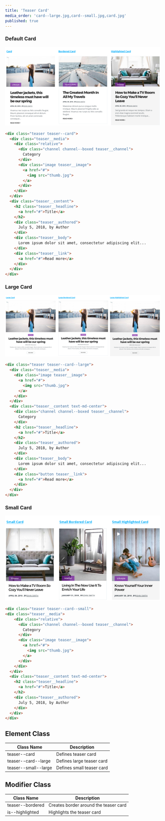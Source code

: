 ```yaml
---
title: 'Teaser Card'
media_order: 'card--large.jpg,card--small.jpg,card.jpg'
published: true
---
```


### Default Card

![](card.jpg)

```html
<div class="teaser teaser--card">
  <div class="teaser__media">
    <div class="relative">
      <div class="channel channel--boxed teaser__channel">
        Category
      </div>
      <div class="image teaser__image">
        <a href="#">
          <img src="thumb.jpg">
        </a>
      </div>
    </div>
  </div>
  <div class="teaser__content">
    <h2 class="teaser__headline">
      <a href="#">Title</a>
    </h2>
    <div class="teaser__authored">
      July 5, 2018, by Author
    </div>
    <div class="teaser__body">
      Lorem ipsum dolor sit amet, consectetur adipiscing elit...
    </div>
    <div class="teaser__link">
      <a href="#">Read more</a>
    </div>
  </div>
</div>
```

### Large Card

![](card--large.jpg)

```html
<div class="teaser teaser--card--large">
  <div class="teaser__media">
    <div class="image teaser__image">
      <a href="#">
        <img src="thumb.jpg">
      </a>
    </div>
  </div>
  <div class="teaser__content text-md-center">
    <div class="channel channel--boxed teaser__channel">
      Category
    </div>
    <h2 class="teaser__headline">
      <a href="#">Title</a>
    </h2>
    <div class="teaser__authored">
      July 5, 2018, by Author
    </div>
    <div class="teaser__body">
      Lorem ipsum dolor sit amet, consectetur adipiscing elit...
    </div>
    <div class="button teaser__link">
      <a href="#">Read more</a>
    </div>
  </div>
</div>
```

### Small Card

![](card--small.jpg)


```html
<div class="teaser teaser--card--small">
<div class="teaser__media">
    <div class="relative">
      <div class="channel channel--boxed teaser__channel">
        Category
      </div>
      <div class="image teaser__image">
        <a href="#">
          <img src="thumb.jpg">
        </a>
      </div>
    </div>
  </div>
  <div class="teaser__content text-md-center">
    <h2 class="teaser__headline">
      <a href="#">Title</a>
    </h2>
    <div class="teaser__authored">
      July 5, 2018, by Author
    </div>
  </div>
</div>
```

## Element Class

| Class Name | Description |
| ---------- | ----------- |
teaser--card | Defines teaser card
teaser--card--large | Defines large teaser card
teaser--small--large | Defines small teaser card


## Modifier Class

| Class Name | Description |
| ---------- | ----------- |
teaser--bordered | Creates border around the teaser card
is--highlighted | Highlights the teaser card

